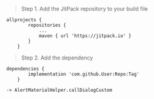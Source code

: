 >Step 1. Add the JitPack repository to your build file
```
allprojects {
		repositories {
			...
			maven { url 'https://jitpack.io' }
		}
	}
  ```
>Step 2. Add the dependency
```
dependencies {
		implementation 'com.github.User:Repo:Tag'
	}
  ```
 
  ```
  -> AlertMaterialHelper.callDialogCustom
